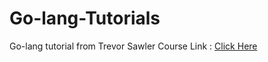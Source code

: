 # Go-lang-Tutorials
Go-lang tutorial from Trevor Sawler
Course Link : [Click Here](https://www.udemy.com/course/introduction-to-testing-in-go-golang/)
